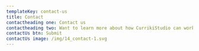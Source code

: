 ```yaml
---
templateKey: contact-us
title: Contact
contactheading one: Contact us
contactheading two: Want to learn more about how CurrikiStudio can work for your organization?
contactUs btn: Submit
contactUs image: /img/14_contact-1.svg
---
```

